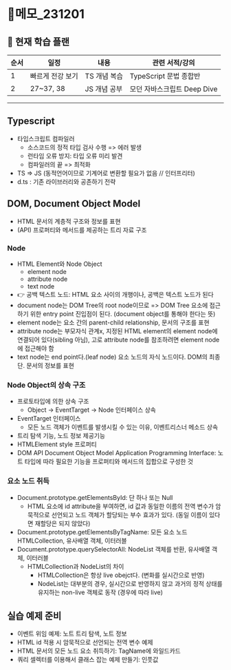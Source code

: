 # 📝메모\_231201

## 🔎 현재 학습 플랜

| 순서 | 일정             | 내용         | 관련 서적/강의              |
| ---- | ---------------- | ------------ | --------------------------- |
| 1    | 빠르게 전강 보기 | TS 개념 복습 | TypeScript 문법 종합반      |
| 2    | 27~37, 38        | JS 개념 공부 | 모던 자바스크립트 Deep Dive |

---

## Typescript

- 타입스크립트 컴파일러
  - 소스코드의 정적 타입 검사 수행 => 에러 발생
  - 런타임 오류 방지: 타입 오류 미리 발견
  - 컴파일러의 끝 => 최적화
- TS => JS (동적언어이므로 기계어로 변환할 필요가 없음 // 인터프리터)
- d.ts : 기존 라이브러리와 공존하기 전략

## DOM, Document Object Model

- HTML 문서의 계층적 구조와 정보를 표현
- (API) 프로퍼티와 메서드를 제공하는 트리 자료 구조

### Node

- HTML Element와 Node Object
  - element node
  - attribute node
  - text node
- 👉 공백 텍스트 노드: HTML 요소 사이의 개행이나, 공백은 텍스트 노드가 된다
- document node는 DOM Tree의 root node이므로 => DOM Tree 요소에 접근하기 위한 entry point 진입점이 된다. (document object를 통해야 한다는 뜻)
- element node는 요소 간의 parent-child relationship, 문서의 구조를 표현
- attribute node는 부모자식 관계x, 지정된 HTML element의 element node에 연결되어 있다(sibling 아님), 고로 attribute node를 참조하려면 element node에 접근해야 함
- text node는 end point다.(leaf node) 요소 노드의 자식 노드이다. DOM의 최종단. 문서의 정보를 표현

### Node Object의 상속 구조

- 프로토타입에 의한 상속 구조
  - Object -> EventTarget -> Node 인터페이스 상속
- EventTarget 인터페이스
  - 모든 노드 객체가 이벤트를 발생시킬 수 있는 이유, 이벤트리스너 메소드 상속
- 트리 탐색 기능, 노드 정보 제공기능
- HTMLElement style 프로퍼티
- DOM API Document Object Model Application Programming Interface: 노트 타입에 따라 필요한 기능을 프로퍼티와 메서드의 집합으로 구성한 것

### 요소 노드 취득

- Document.prototype.getElementsById: 단 하나 또는 Null
  - HTML 요소에 id attribute을 부여하면, id 값과 동일한 이름의 전역 변수가 암묵적으로 선언되고 노드 객체가 할당되는 부수 효과가 있다. (동일 이름이 있다면 재할당은 되지 않았다)
- Document.prototype.getElementsByTagName: 모든 요소 노드 HTMLCollection, 유사배열 객체, 이터러블
- Document.prototype.querySelectorAll: NodeList 객체를 반환, 유사배열 객체, 이터러블
  - HTMLCollection과 NodeList의 차이
    - HTMLCollection은 항상 live obejct다. (변화를 실시간으로 반영)
    - NodeList는 대부분의 경우, 실시간으로 반영하지 않고 과거의 정적 상태를 유지하는 non-live 객체로 동작 (경우에 따라 live)

## 실습 예제 준비

- 이벤트 위임 예제: 노트 트리 탐색, 노트 정보
- HTML id 적용 시 암묵적으로 선언되는 전역 변수 예제
- HTML 문서의 모든 노드 요소 취득하기: TagName에 와일드카드
- 쿼리 셀렉터를 이용해서 클래스 잡는 예제 만들기: 인풋값
